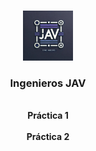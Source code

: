 <a id="readme-top"></a>


<!-- PROJECT LOGO -->
<br />
<div align="center">
  <a href="https://github.com/2212002118/Ingenieros_JAV">
    <img src="imagenes/logo.jpg" alt="Logo" width="80" height="80">
  </a>

  <h3 align="center">Ingenieros JAV</h3>

  <p align="center">
    <br />
    <a><strong>Práctica 1</strong></a>
    <br />
    <br />
    <a><strong>Práctica 2</strong></a>
    <br />
    <br />
  </p>
</div>
